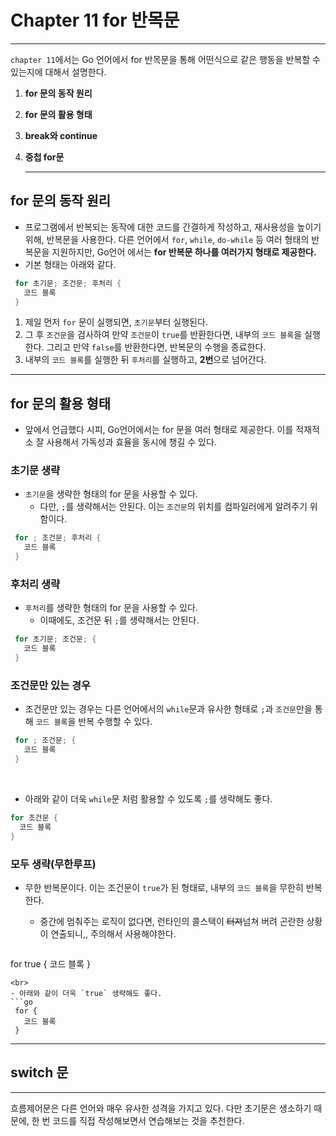 # Chapter 11 for 반목문
---

`chapter 11`에서는 Go 언어에서 for 반목문을 통해 어떤식으로 같은 행동을 반복할 수 있는지에 대해서 설명한다.

1. **for 문의 동작 원리**
2. **for 문의 활용 형태**
3. **break와 continue**
4. **중첩 for문**
    
    ---
    

## for 문의 동작 원리 

- 프로그램에서 반복되는 동작에 대한 코드를 간결하게 작성하고, 재사용성을 높이기 위해, 반복문을 사용한다. 다른 언어에서 `for`, `while`, `do-while` 등 여러 형태의 반복문을 지원하지만, Go언어 에서는 **for 반복문 하나를 여러가지 형태로 제공한다.**
- 기본 형태는 아래와 같다.
    
```go
 for 초기문; 조건문; 후처리 {
   코드 블록
 }
```
    
1. 제일 먼저 `for` 문이 실행되면, `초기문`부터 실행된다.
2. 그 후 `조건문`을 검사하여 만약 `조건문`이 `true`를 반환한다면, 내부의 `코드 블록`을 실행한다. 그리고 만약 `false`를 반환한다면, 반복문의 수행을 종료한다.
3. 내부의 `코드 블록`를 실행한 뒤 `후처리`를 실행하고, **2번**으로 넘어간다.


---

## for 문의 활용 형태 

- 앞에서 언급했다 시피, Go언어에서는 for 문을 여러 형태로 제공한다. 이를 적재적소 잘 사용해서 가독성과 효율을 동시에 챙길 수 있다.

### 초기문 생략 
- `초기문`을 생략한 형태의 for 문을 사용할 수 있다.
  - 다만, `;`를 생략해서는 안된다. 이는 `조건문`의 위치를 컴파일러에게 알려주기 위함이다. 
```go
 for ; 조건문; 후처리 {
   코드 블록
 }
```
### 후처리 생략
- `후처리`를 생략한 형태의 for 문을 사용할 수 있다.
  - 이때에도, 조건문 뒤 `;`를 생략해서는 안된다. 
```go
 for 초기문; 조건문; {
   코드 블록
 }
```
### 조건문만 있는 경우
- 조건문만 있는 경우는 다른 언어에서의 `while`문과 유사한 형태로 `;`과 `조건문`만을 통해 `코드 블록`을 반복 수행할 수 있다.
```go
 for ; 조건문; {
   코드 블록
 }
```
<br>

- 아래와 같이 더욱 `while`문 처럼 활용할 수 있도록 `;`를 생략해도 좋다.
 ```go
 for 조건문 {
   코드 블록
 }
 ```


### 모두 생략(무한루프)
- 무한 반복문이다. 이는 조건문이 `true`가 된 형태로, 내부의 `코드 블록`을 무한히 반복한다.
  - 중간에 멈춰주는 로직이 없다면, 런타인의 콜스택이 ~~터져~~넘쳐 버려 곤란한 상황이 연출되니,, 주의해서 사용해야한다.
  
  ```go
 for true {
   코드 블록
 }
```
<br>
- 아래와 같이 더욱 `true` 생략해도 좋다.
```go
 for {
   코드 블록
 }
```
    
---

## switch 문


---

흐름제어문은 다른 언어와 매우 유사한 성격을 가지고 있다. 다만 초기문은 생소하기 때문에, 한 번 코드를 직접 작성해보면서 연습해보는 것을 추천한다.
